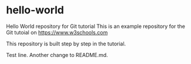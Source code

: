 # hello-world
Hello World repository for Git tutorial
This is an example repository for the Git tutoial on https://www.w3schools.com

This repository is built step by step in the tutorial.

Test line.
Another change to README.md.
